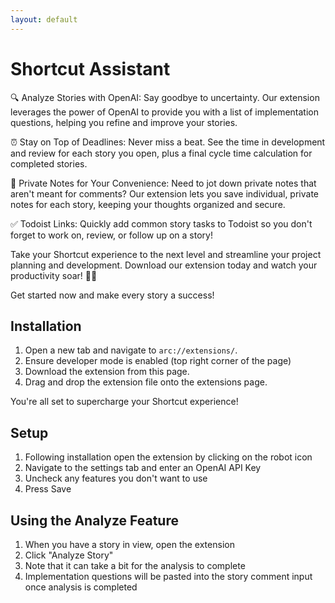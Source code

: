 ```yaml
---
layout: default
---
```


# Shortcut Assistant 

🔍 Analyze Stories with OpenAI: Say goodbye to uncertainty. Our extension leverages the power of OpenAI to provide you with a list of implementation questions, helping you refine and improve your stories.

⏰ Stay on Top of Deadlines: Never miss a beat. See the time in development and review for each story you open, plus a final cycle time calculation for completed stories. 

📝 Private Notes for Your Convenience: Need to jot down private notes that aren't meant for comments? Our extension lets you save individual, private notes for each story, keeping your thoughts organized and secure.

✅ Todoist Links: Quickly add common story tasks to Todoist so you don't forget to work on, review, or follow up on a story!

Take your Shortcut experience to the next level and streamline your project planning and development. Download our extension today and watch your productivity soar! 🚀✨

Get started now and make every story a success!

## Installation
1. Open a new tab and navigate to `arc://extensions/`.
2. Ensure developer mode is enabled (top right corner of the page)
3. Download the extension from this page.
4. Drag and drop the extension file onto the extensions page.

You're all set to supercharge your Shortcut experience!

## Setup
1. Following installation open the extension by clicking on the robot icon
2. Navigate to the settings tab and enter an OpenAI API Key
3. Uncheck any features you don't want to use
4. Press Save

## Using the Analyze Feature
1. When you have a story in view, open the extension
2. Click "Analyze Story"
3. Note that it can take a bit for the analysis to complete
4. Implementation questions will be pasted into the story comment input once analysis is completed
